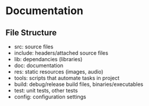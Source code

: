 # Documentation

## File Structure
* src: source files
* include: headers/attached source files
* lib: dependancies (libraries)
* doc: documentation
* res: static resources (images, audio)
* tools: scripts that automate tasks in project
* build: debug/release build files, binaries/executables
* test: unit tests, other tests
* config: configuration settings
